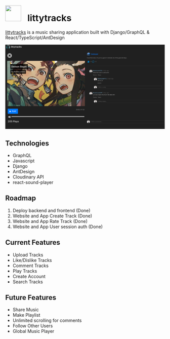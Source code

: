 # <img src="https://django-app-images.s3-us-west-1.amazonaws.com/logoicon.png" width="50" height="50"> &nbsp; littytracks
[littytracks](https://littytracks.herokuapp.com/) is a music sharing application built with Django/GraphQL & React/TypeScript/AntDesign

<img src="screenshot.png"> 

## Technologies
- GraphQL
- Javascript
- Django
- AntDesign
- Cloudinary API
- react-sound-player


## Roadmap
1. Deploy backend and frontend (Done)
2. Website and App Create Track (Done)
3. Website and App Rate Track (Done)
4. Website and App User session auth (Done)

## Current Features
- Upload Tracks
- Like/Dislike Tracks
- Comment Tracks
- Play Tracks
- Create Account
- Search Tracks

## Future Features
- Share Music
- Make Playlist
- Unlimited scrolling for comments
- Follow Other Users
- Global Music Player
